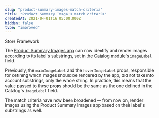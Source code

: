 ```yaml
---
slug: "product-summary-images-match-criteria"
title: "Product Summary Image's match criteria"
createdAt: 2021-04-01T16:05:00.000Z
hidden: false
type: "improved"
---
```


<div class="badge" id="store-framework">Store Framework</div>

The [Product Summary Images app](https://developers.vtex.com/vtex-developer-docs/docs/vtex-product-summary-productsummaryimage) can now identify and render images according to its label's substrings, set in the [Catalog module](https://help.vtex.com/en/tutorial/visao-geral-da-estrutura-do-catalogo--6ejJHhmTaoMMeoIgg4OgA0)'s `imageLabel` field. 

Previously, the `mainImageLabel` and the `hoverImageLabel` props, responsible for defining which images should be rendered by the app, did not take into account substrings, only the whole string. In practice, this means that the value passed to these props should be the same as the one defined in the Catalog's `imageLabel` field. 

The match criteria have now been broadened — from now on, render images using the Product Summary Images app based on their label's substrings as well.